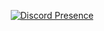 <div align="center">
  
[![Discord Presence](https://lanyard-profile-readme.vercel.app/api/224270178836283392)](https://discord.com/users/224270178836283392)

</div>
